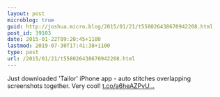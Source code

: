 ```yaml
---
layout: post
microblog: true
guid: http://joshua.micro.blog/2015/01/21/t558026438670942208.html
post_id: 39103
date: 2015-01-22T09:20:45+1100
lastmod: 2019-07-30T17:41:38+1100
type: post
url: /2015/01/21/t558026438670942208.html
---
```

Just downloaded 'Tailor' iPhone app - auto stitches overlapping screenshots together. Very cool! [t.co/a6heAZPvU...](http://t.co/a6heAZPvU7)
